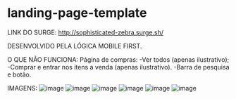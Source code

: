 # landing-page-template

LINK DO SURGE: http://sophisticated-zebra.surge.sh/

DESENVOLVIDO PELA LÓGICA MOBILE FIRST.

O QUE NÃO FUNCIONA:
Página de compras:
-Ver todos (apenas ilustrativo);
-Comprar e entrar nos itens a venda (apenas ilustrativo).
-Barra de pesquisa e botão.

IMAGENS:
![image](https://user-images.githubusercontent.com/98964160/159166618-bd85f4eb-64df-414d-80db-63c76c7e1f9c.png)
![image](https://user-images.githubusercontent.com/98964160/159166633-0ef8e1f2-ab40-4553-a5b8-586d43061740.png)
![image](https://user-images.githubusercontent.com/98964160/159166642-f84a0c05-ddd2-410d-8fb1-c61779b4ac88.png)
![image](https://user-images.githubusercontent.com/98964160/159166651-8657d77d-7d2d-438b-b82c-8c2528f4689c.png)
![image](https://user-images.githubusercontent.com/98964160/159166657-af14b2e8-2ed6-48ab-bccd-75e862f1fa5e.png)
![image](https://user-images.githubusercontent.com/98964160/159166665-7195aefb-be48-421e-bcc9-9f885fe97a60.png)

